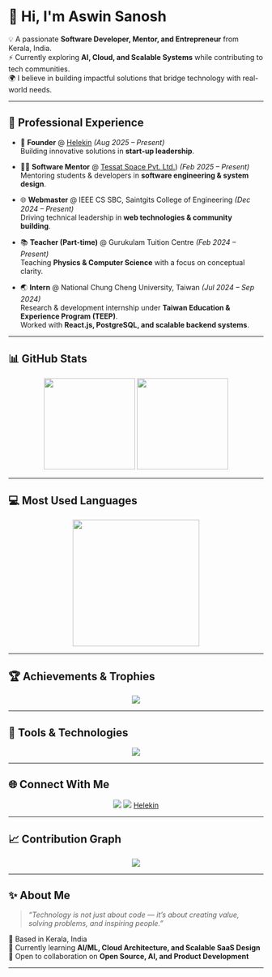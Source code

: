 # 👋 Hi, I'm Aswin Sanosh  

💡 A passionate **Software Developer, Mentor, and Entrepreneur** from Kerala, India.  
⚡ Currently exploring **AI, Cloud, and Scalable Systems** while contributing to tech communities.  
🌍 I believe in building impactful solutions that bridge technology with real-world needs.  

---

## 👔 Professional Experience  

- 🚀 **Founder** @ [Helekin](https://helekin.in/) *(Aug 2025 – Present)*  
   Building innovative solutions in **start-up leadership**.  

- 👨‍🏫 **Software Mentor** @ [Tessat Space Pvt. Ltd.](https://tessat.space/)) *(Feb 2025 – Present)*  
   Mentoring students & developers in **software engineering & system design**.  

- 🌐 **Webmaster** @ IEEE CS SBC, Saintgits College of Engineering *(Dec 2024 – Present)*  
   Driving technical leadership in **web technologies & community building**.  

- 📚 **Teacher (Part-time)** @ Gurukulam Tuition Centre *(Feb 2024 – Present)*  
   Teaching **Physics & Computer Science** with a focus on conceptual clarity.  

- 🌏 **Intern** @ National Chung Cheng University, Taiwan *(Jul 2024 – Sep 2024)*  
   Research & development internship under **Taiwan Education & Experience Program (TEEP)**.  
   Worked with **React.js, PostgreSQL, and scalable backend systems**.  

---

## 📊 GitHub Stats  
<p align="center">
  <img src="https://github-readme-stats.vercel.app/api?username=AswinSanosh&show_icons=true&count_private=true&hide_border=true&theme=radical&bg_color=0D1117&title_color=F85D7F&icon_color=79FF97&text_color=A9FEF7" height="180px" />
  <img src="https://github-readme-streak-stats.herokuapp.com?user=AswinSanosh&theme=radical&hide_border=true&background=0D1117&ring=F85D7F&fire=F85D7F&currStreakLabel=F85D7F" height="180px" />
</p>

---

## 💻 Most Used Languages  
<p align="center">
  <img src="https://github-readme-stats.vercel.app/api/top-langs/?username=AswinSanosh&layout=donut-vertical&theme=radical&bg_color=0D1117&title_color=F85D7F&text_color=A9FEF7&hide_border=true" height="250px"/>
</p>

---

## 🏆 Achievements & Trophies  
<p align="center">
  <img src="https://github-profile-trophy.vercel.app/?username=AswinSanosh&theme=radical&no-frame=true&no-bg=true&margin-w=15&margin-h=15" />
</p>

---

## 🚀 Tools & Technologies  
<p align="center">
  <img src="https://skillicons.dev/icons?i=js,ts,react,python,django,html,css,tailwind,git,github,docker,postgresql,linux" />
</p>

---

## 🌐 Connect With Me  
<p align="center">
  <a href="https://www.linkedin.com/in/aswinsanosh" target="_blank"><img src="https://img.shields.io/badge/LinkedIn-0A66C2?style=for-the-badge&logo=linkedin&logoColor=white"/></a>
  <a href="mailto:aswinsanosh@helekin.in"><img src="https://img.shields.io/badge/Email-D14836?style=for-the-badge&logo=gmail&logoColor=white"/></a>
  <a href="https://helekin.in" target="_blank">Helekin</a>
</p>

---

## 📈 Contribution Graph  
<p align="center">
  <img src="https://github-readme-activity-graph.vercel.app/graph?username=AswinSanosh&theme=radical&bg_color=0D1117&title_color=F85D7F&color=A9FEF7&line=79FF97&point=F85D7F" />
</p>

---

## ✨ About Me  
> *“Technology is not just about code — it’s about creating value, solving problems, and inspiring people.”*  

📍 Based in Kerala, India  
🌱 Currently learning **AI/ML, Cloud Architecture, and Scalable SaaS Design**  
🤝 Open to collaboration on **Open Source, AI, and Product Development**  

---
